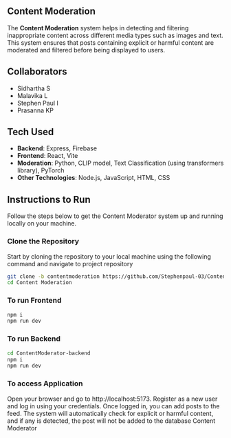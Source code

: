 ## Content Moderation

The **Content Moderation** system helps in detecting and filtering inappropriate content across different media types such as images and text. This system ensures that posts containing explicit or harmful content are moderated and filtered before being displayed to users. 

## Collaborators

- Sidhartha S
- Malavika L
- Stephen Paul I
- Prasanna KP

## Tech Used

- **Backend**: Express, Firebase
- **Frontend**: React, Vite
- **Moderation**: Python, CLIP model, Text Classification (using transformers library), PyTorch
- **Other Technologies**: Node.js, JavaScript, HTML, CSS

## Instructions to Run

Follow the steps below to get the Content Moderator system up and running locally on your machine.

### Clone the Repository

Start by cloning the repository to your local machine using the following command and navigate to project repository

```bash
git clone -b contentmoderation https://github.com/Stephenpaul-03/Content-Moderator.git
cd Content Moderation
```

### To run Frontend

```bash
npm i
npm run dev
```

### To run Backend

```bash
cd ContentModerator-backend
npm i
npm run dev
```

### To access Application

Open your browser and go to http://localhost:5173.
Register as a new user and log in using your credentials.
Once logged in, you can add posts to the feed.
The system will automatically check for explicit or harmful content, and if any is detected, the post will not be added to the database
 Content Moderator
 
